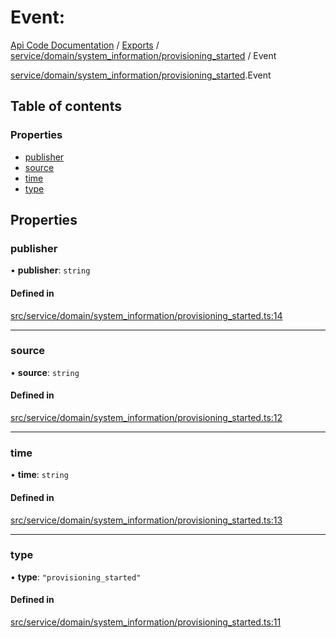 # Event: 
 
[Api Code Documentation](../README.md) / [Exports](../modules.md) / [service/domain/system\_information/provisioning\_started](../modules/service_domain_system_information_provisioning_started.md) / Event

[service/domain/system_information/provisioning_started](../modules/service_domain_system_information_provisioning_started.md).Event

## Table of contents

### Properties

- [publisher](service_domain_system_information_provisioning_started.Event.md#publisher)
- [source](service_domain_system_information_provisioning_started.Event.md#source)
- [time](service_domain_system_information_provisioning_started.Event.md#time)
- [type](service_domain_system_information_provisioning_started.Event.md#type)

## Properties

### publisher

• **publisher**: `string`

#### Defined in

[src/service/domain/system_information/provisioning_started.ts:14](https://github.com/openkfw/TruBudget/blob/95e6f8a/api/src/service/domain/system_information/provisioning_started.ts#L14)

___

### source

• **source**: `string`

#### Defined in

[src/service/domain/system_information/provisioning_started.ts:12](https://github.com/openkfw/TruBudget/blob/95e6f8a/api/src/service/domain/system_information/provisioning_started.ts#L12)

___

### time

• **time**: `string`

#### Defined in

[src/service/domain/system_information/provisioning_started.ts:13](https://github.com/openkfw/TruBudget/blob/95e6f8a/api/src/service/domain/system_information/provisioning_started.ts#L13)

___

### type

• **type**: ``"provisioning_started"``

#### Defined in

[src/service/domain/system_information/provisioning_started.ts:11](https://github.com/openkfw/TruBudget/blob/95e6f8a/api/src/service/domain/system_information/provisioning_started.ts#L11)
